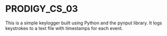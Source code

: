 # PRODIGY_CS_03
This is a simple keylogger built using Python and the pynput library. It logs keystrokes to a text file with timestamps for each event.
